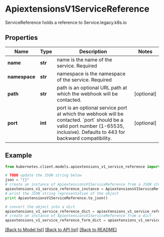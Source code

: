 # ApiextensionsV1ServiceReference

ServiceReference holds a reference to Service.legacy.k8s.io

## Properties
Name | Type | Description | Notes
------------ | ------------- | ------------- | -------------
**name** | **str** | name is the name of the service. Required | 
**namespace** | **str** | namespace is the namespace of the service. Required | 
**path** | **str** | path is an optional URL path at which the webhook will be contacted. | [optional] 
**port** | **int** | port is an optional service port at which the webhook will be contacted. &#x60;port&#x60; should be a valid port number (1-65535, inclusive). Defaults to 443 for backward compatibility. | [optional] 

## Example

```python
from kubernetes.client.models.apiextensions_v1_service_reference import ApiextensionsV1ServiceReference

# TODO update the JSON string below
json = "{}"
# create an instance of ApiextensionsV1ServiceReference from a JSON string
apiextensions_v1_service_reference_instance = ApiextensionsV1ServiceReference.from_json(json)
# print the JSON string representation of the object
print ApiextensionsV1ServiceReference.to_json()

# convert the object into a dict
apiextensions_v1_service_reference_dict = apiextensions_v1_service_reference_instance.to_dict()
# create an instance of ApiextensionsV1ServiceReference from a dict
apiextensions_v1_service_reference_form_dict = apiextensions_v1_service_reference.from_dict(apiextensions_v1_service_reference_dict)
```
[[Back to Model list]](../README.md#documentation-for-models) [[Back to API list]](../README.md#documentation-for-api-endpoints) [[Back to README]](../README.md)


